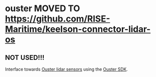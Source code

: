 # ouster MOVED TO https://github.com/RISE-Maritime/keelson-connector-lidar-os

## NOT USED!!!


Interface towards [Ouster lidar sensors](https://ouster.com/) using the [Ouster SDK](https://github.com/ouster-lidar/ouster_example).

